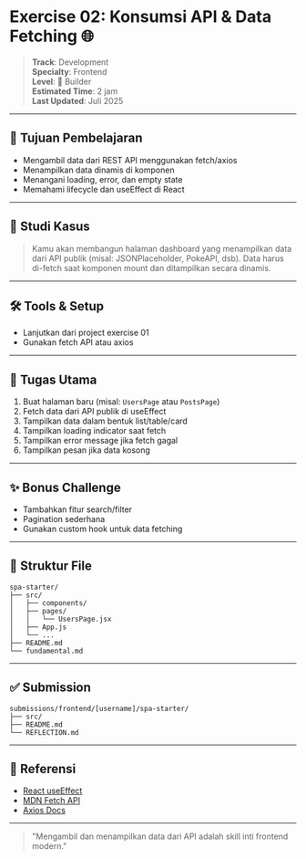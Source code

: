 # Exercise 02: Konsumsi API & Data Fetching 🌐

> **Track**: Development  
> **Specialty**: Frontend  
> **Level**: 🧱 Builder  
> **Estimated Time**: 2 jam  
> **Last Updated**: Juli 2025

---

## 🎯 Tujuan Pembelajaran

- Mengambil data dari REST API menggunakan fetch/axios
- Menampilkan data dinamis di komponen
- Menangani loading, error, dan empty state
- Memahami lifecycle dan useEffect di React

---

## 📖 Studi Kasus

> Kamu akan membangun halaman dashboard yang menampilkan data dari API publik (misal: JSONPlaceholder, PokeAPI, dsb). Data harus di-fetch saat komponen mount dan ditampilkan secara dinamis.

---

## 🛠 Tools & Setup

- Lanjutkan dari project exercise 01
- Gunakan fetch API atau axios

---

## 🔧 Tugas Utama

1. Buat halaman baru (misal: `UsersPage` atau `PostsPage`)
2. Fetch data dari API publik di useEffect
3. Tampilkan data dalam bentuk list/table/card
4. Tampilkan loading indicator saat fetch
5. Tampilkan error message jika fetch gagal
6. Tampilkan pesan jika data kosong

---

## ✨ Bonus Challenge

- Tambahkan fitur search/filter
- Pagination sederhana
- Gunakan custom hook untuk data fetching

---

## 📁 Struktur File

```
spa-starter/
├── src/
│   ├── components/
│   ├── pages/
│   │   └── UsersPage.jsx
│   ├── App.js
│   └── ...
├── README.md
└── fundamental.md
```

---

## ✅ Submission

```
submissions/frontend/[username]/spa-starter/
├── src/
├── README.md
└── REFLECTION.md
```

---

## 🔗 Referensi
- [React useEffect](https://react.dev/reference/react/useEffect)
- [MDN Fetch API](https://developer.mozilla.org/en-US/docs/Web/API/Fetch_API)
- [Axios Docs](https://axios-http.com/)

---

> "Mengambil dan menampilkan data dari API adalah skill inti frontend modern." 